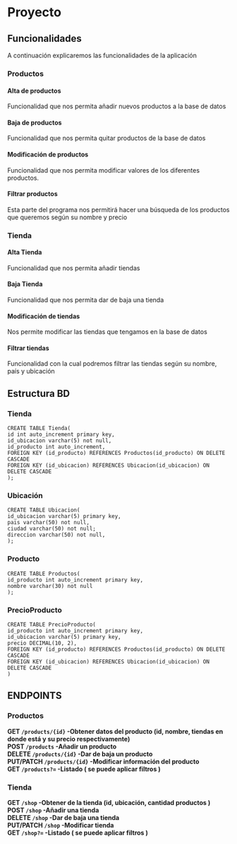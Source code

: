 # Proyecto #

## Funcionalidades ##
A continuación explicaremos las funcionalidades de la aplicación
### Productos ###
#### Alta de productos
Funcionalidad que nos permita añadir nuevos productos a la base de datos

#### Baja de productos
Funcionalidad que nos permita quitar productos de la base de datos

#### Modificación de productos
Funcionalidad que nos permita modificar valores de los diferentes productos.

#### Filtrar productos
Esta parte del programa nos permitirá hacer una búsqueda de los productos que queremos según su nombre y precio

### Tienda ###
#### Alta Tienda
Funcionalidad que nos permita añadir tiendas

#### Baja Tienda
Funcionalidad que nos permita dar de baja una tienda

#### Modificación de tiendas
Nos permite modificar las tiendas que tengamos en la base de datos

#### Filtrar tiendas
Funcionalidad con la cual podremos filtrar las tiendas según su nombre, país y ubicación

## Estructura BD ##

### Tienda ###

    CREATE TABLE Tienda(
    id int auto_increment primary key,
    id_ubicacion varchar(5) not null,
    id_producto int auto_increment,
    FOREIGN KEY (id_producto) REFERENCES Productos(id_producto) ON DELETE CASCADE
    FOREIGN KEY (id_ubicacion) REFERENCES Ubicacion(id_ubicacion) ON DELETE CASCADE
    );

### Ubicación ###
    CREATE TABLE Ubicacion(
    id_ubicacion varchar(5) primary key,
    pais varchar(50) not null,
    ciudad varchar(50) not null;
    direccion varchar(50) not null,
    );

### Producto ###
    CREATE TABLE Productos(
    id_producto int auto_increment primary key,
    nombre varchar(30) not null
    );

### PrecioProducto ###
    CREATE TABLE PrecioProducto(
    id_producto int auto_increment primary key,
    id_ubicacion varchar(5) primary key,
    precio DECIMAL(10, 2),
    FOREIGN KEY (id_producto) REFERENCES Productos(id_producto) ON DELETE CASCADE
    FOREIGN KEY (id_ubicacion) REFERENCES Ubicacion(id_ubicacion) ON DELETE CASCADE
    )


## ENDPOINTS ##

### Productos ###
**GET `/products/{id}` -Obtener datos del producto (id, nombre, tiendas en donde está y su precio respectivamente)** <br>
**POST `/products` -Añadir un producto** <br>
**DELETE `/products/{id}` -Dar de baja un producto** <br>
**PUT/PATCH `/products/{id}` -Modificar información del producto** <br>
**GET `/products?=` -Listado ( se puede aplicar filtros )** <br>

### **Tienda** ###
**GET `/shop` -Obtener de la tienda  (id, ubicación, cantidad productos )** <br>
**POST `/shop` -Añadir una tienda** <br> 
**DELETE `/shop` -Dar de baja una tienda** <br> 
**PUT/PATCH `/shop` -Modificar tienda** <br>
**GET `/shop?=` -Listado ( se puede aplicar filtros )** <br>












